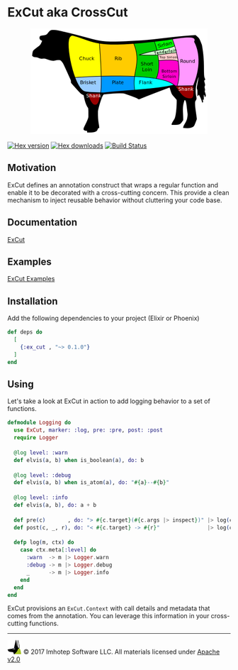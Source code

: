 # ExCut aka CrossCut

<div align="center" style="margin-top:10px;">
  <img src="assets/ex_cut.png"/>
</div>

[![Hex version](https://img.shields.io/hexpm/v/ex_cut.svg "Hex version")](https://hex.pm/packages/ex_cut)
[![Hex downloads](https://img.shields.io/hexpm/dt/ex_cut.svg "Hex downloads")](https://hex.pm/packages/ex_cut)
[![Build Status](https://semaphoreci.com/api/v1/projects/2873a400-892d-47db-826b-79e15a263818/1595691/shields_badge.svg)](https://semaphoreci.com/imhotep/ex_cut)


## Motivation

  ExCut defines an annotation construct that wraps a regular function and enable
  it to be decorated with a cross-cutting concern. This provide a clean mechanism
  to inject reusable behavior without cluttering your code base.

## Documentation

[ExCut](https://hexdocs.pm/ex_cut)

## Examples

[ExCut Examples](https://github.com/derailed/ex_cut/tree/master/examples)

## Installation

  Add the following dependencies to your project (Elixir or Phoenix)

  ```elixir
  def deps do
    [
      {:ex_cut , "~> 0.1.0"}
    ]
  end
  ```

## Using

  Let's take a look at ExCut in action to add logging behavior to a set of
  functions.

  ```elixir
  defmodule Logging do
    use ExCut, marker: :log, pre: :pre, post: :post
    require Logger

    @log level: :warn
    def elvis(a, b) when is_boolean(a), do: b

    @log level: :debug
    def elvis(a, b) when is_atom(a), do: "#{a}--#{b}"

    @log level: :info
    def elvis(a, b), do: a + b

    def pre(c)       , do: "> #{c.target}(#{c.args |> inspect})" |> log(c)
    def post(c, _, r), do: "< #{c.target} -> #{r}"               |> log(c)

    defp log(m, ctx) do
      case ctx.meta[:level] do
        :warn  -> m |> Logger.warn
        :debug -> m |> Logger.debug
        _      -> m |> Logger.info
      end
    end
  end
  ```

  ExCut provisions an `ExCut.Context` with call details and metadata
  that comes from the annotation. You can leverage this information in
  your cross-cutting functions.

---
<img src="assets/imhoteplogo.png" width="32" height="auto"/> © 2017 Imhotep Software LLC.
All materials licensed under [Apache v2.0](http://www.apache.org/licenses/LICENSE-2.0)